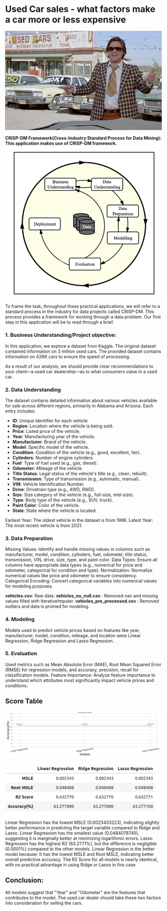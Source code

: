 # **Used Car sales - what factors make a car more or less expensive**
![Used Car sales](https://github.com/m-p-s/Professional_Certificate_in_Machine_Learning_Artificial_Intelligence/blob/main/assignment_11/images/kurt.jpeg)






**CRISP-DM Framework(Cross-Industry Standard Process for Data Mining): This application makes use of CRISP-DM framework.**
![Alt CRISP-DM](https://github.com/m-p-s/Professional_Certificate_in_Machine_Learning_Artificial_Intelligence/blob/main/assignment_11/images/crisp.png)


To frame the task, throughout these practical applications, we will refer to a standard process in the industry for data projects called CRISP-DM.
This process provides a framework for working through a data problem.
Our first step in this application will be to read through a brief.



### 1. Business Understanding/Project objective:
In this application, we explore a dataset from Kaggle. The original dataset contained information on 3 million used cars.
The provided dataset contains information on 426K cars to ensure the speed of processing.

As a result of our analysis, we should provide clear recommendations to your client—a used car dealership—as to what consumers value in a used car.

### 2. Data Understanding
The dataset contains detailed information about various vehicles available for sale across different regions, primarily in Alabama and Arizona. Each entry includes:
- **ID**: Unique identifier for each vehicle.
- **Region**: Location where the vehicle is being sold.
- **Price**: Listed price of the vehicle.
- **Year**: Manufacturing year of the vehicle.
- **Manufacturer**: Brand of the vehicle.
- **Model**: Specific model of the vehicle.
- **Condition**: Condition of the vehicle (e.g., good, excellent, fair).
- **Cylinders**: Number of engine cylinders.
- **Fuel**: Type of fuel used (e.g., gas, diesel).
- **Odometer**: Mileage of the vehicle.
- **Title Status**: Legal status of the vehicle's title (e.g., clean, rebuilt).
- **Transmission**: Type of transmission (e.g., automatic, manual).
- **VIN**: Vehicle Identification Number.
- **Drive**: Drivetrain type (e.g., 4WD, RWD).
- **Size**: Size category of the vehicle (e.g., full-size, mid-size).
- **Type**: Body type of the vehicle (e.g., SUV, truck).
- **Paint Color**: Color of the vehicle.
- **State**: State where the vehicle is located.

Earliest Year: The oldest vehicle in the dataset is from 1966.
Latest Year: The most recent vehicle is from 2021.

### 3. Data Preparation

Missing Values: Identify and handle missing values in columns such as manufacturer, model, condition, cylinders, fuel, odometer, title status, transmission, VIN, drive, size, type, and paint color.
Data Types: Ensure all columns have appropriate data types (e.g., numerical for price and odometer, categorical for condition and type).
Normalization: Normalize numerical values like price and odometer to ensure consistency.
Categorical Encoding: Convert categorical variables into numerical values for modeling purposes.

**vehicles.csv**: Raw data.
**vehicles_no_null.csv** : Removed nan and missing values filled with IterativeImputer.
**vehicles_pre_processed.csv** : Removed outliers and data is promed for modeling.

### 4. Modeling
Models used to predict vehicle prices based on features like year, manufacturer, model, condition, mileage, and location were Linear Regression, Ridge Regression and Lasso Regression.

### 5. Evaluation
Used metrics such as Mean Absolute Error (MAE), Root Mean Squared Error (RMSE) for regression models, and accuracy, precision, recall for classification models.
Feature Importance: Analyze feature importance to understand which attributes most significantly impact vehicle prices and conditions.

## Score Table
![Model results](https://github.com/m-p-s/Professional_Certificate_in_Machine_Learning_Artificial_Intelligence/blob/main/assignment_11/images/Overall-Performance.jpg)

![Alt Errors](https://github.com/m-p-s/Professional_Certificate_in_Machine_Learning_Artificial_Intelligence/blob/main/assignment_11/images/errors.png)


Linear Regression has the lowest MSLE (0.0023433223), indicating slightly better performance in predicting the target variable compared to Ridge and Lasso. Linear Regression has the smallest value (0.0484078745), suggesting it is marginally better at minimizing logarithmic errors.
Lasso Regression has the highest R2 (63.2771%), but the difference is negligible (0.0001%) compared to the other models.
Linear Regression is the better model because: It has the lowest MSLE and Root MSLE, indicating better overall predictive accuracy.
The R2 Score for all models is nearly identical, with no practical advantage in using Ridge or Lasso in this case.

## Conclusion:
All models suggest that "Year" and "Odometer" are the features that contributes to the model. The used car dealer should take these two factors into consideration for selling the cars.
